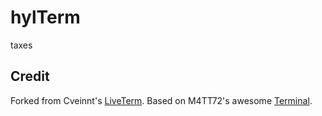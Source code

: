 # hylTerm

taxes

## Credit
Forked from Cveinnt's [LiveTerm](https://github.com/Cveinnt/LiveTerm).
Based on M4TT72's awesome [Terminal](https://github.com/m4tt72/terminal).
